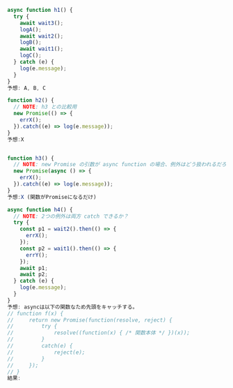 ﻿```js
async function h1() {
  try {
    await wait3();
    logA();
    await wait2();
    logB();
    await wait1();
    logC();
  } catch (e) {
    log(e.message);
  }
}
予想: A, B, C

function h2() {
  // NOTE: h3 との比較用
  new Promise(() => {
    errX();
  }).catch((e) => log(e.message));
}
予想:X


function h3() {
  // NOTE: new Promise の引数が async function の場合、例外はどう扱われるだろう
  new Promise(async () => {
    errX();
  }).catch((e) => log(e.message));
}
予想:X (関数がPromiseになるだけ)

async function h4() {
  // NOTE: 2つの例外は両方 catch できるか？
  try {
    const p1 = wait2().then(() => {
      errX();
    });
    const p2 = wait1().then(() => {
      errY();
    });
    await p1;
    await p2;
  } catch (e) {
    log(e.message);
  }
}
予想: asyncは以下の関数なため先頭をキャッチする。
// function f(x) {
//     return new Promise(function(resolve, reject) {
//         try {
//             resolve((function(x) { /* 関数本体 */ })(x));
//         }
//         catch(e) {
//             reject(e);
//         }
//     });
// }
結果:
```